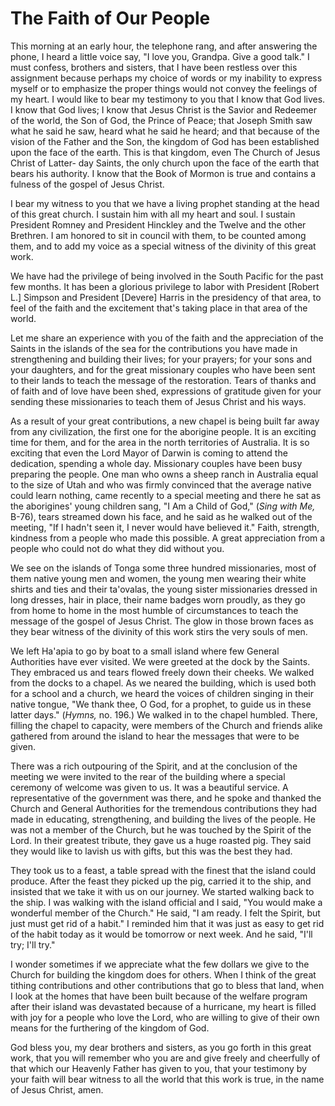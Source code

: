# The Faith of Our People

This morning at an early hour, the telephone rang, and after answering the
phone, I heard a little voice say, "I love you, Grandpa. Give a good talk." I
must confess, brothers and sisters, that I have been restless over this
assignment because perhaps my choice of words or my inability to express
myself or to emphasize the proper things would not convey the feelings of my
heart. I would like to bear my testimony to you that I know that God lives. I
know that God lives; I know that Jesus Christ is the Savior and Redeemer of
the world, the Son of God, the Prince of Peace; that Joseph Smith saw what he
said he saw, heard what he said he heard; and that because of the vision of
the Father and the Son, the kingdom of God has been established upon the face
of the earth. This is that kingdom, even The Church of Jesus Christ of Latter-
day Saints, the only church upon the face of the earth that bears his
authority. I know that the Book of Mormon is true and contains a fulness of
the gospel of Jesus Christ.

I bear my witness to you that we have a living prophet standing at the head of
this great church. I sustain him with all my heart and soul. I sustain
President Romney and President Hinckley and the Twelve and the other Brethren.
I am honored to sit in council with them, to be counted among them, and to add
my voice as a special witness of the divinity of this great work.

We have had the privilege of being involved in the South Pacific for the past
few months. It has been a glorious privilege to labor with President [Robert
L.] Simpson and President [Devere] Harris in the presidency of that area, to
feel of the faith and the excitement that's taking place in that area of the
world.

Let me share an experience with you of the faith and the appreciation of the
Saints in the islands of the sea for the contributions you have made in
strengthening and building their lives; for your prayers; for your sons and
your daughters, and for the great missionary couples who have been sent to
their lands to teach the message of the restoration. Tears of thanks and of
faith and of love have been shed, expressions of gratitude given for your
sending these missionaries to teach them of Jesus Christ and his ways.

As a result of your great contributions, a new chapel is being built far away
from any civilization, the first one for the aborigine people. It is an
exciting time for them, and for the area in the north territories of
Australia. It is so exciting that even the Lord Mayor of Darwin is coming to
attend the dedication, spending a whole day. Missionary couples have been busy
preparing the people. One man who owns a sheep ranch in Australia equal to the
size of Utah and who was firmly convinced that the average native could learn
nothing, came recently to a special meeting and there he sat as the
aborigines' young children sang, "I Am a Child of God," (_Sing with Me,_
B-76), tears streamed down his face, and he said as he walked out of the
meeting, "If I hadn't seen it, I never would have believed it." Faith,
strength, kindness from a people who made this possible. A great appreciation
from a people who could not do what they did without you.

We see on the islands of Tonga some three hundred missionaries, most of them
native young men and women, the young men wearing their white shirts and ties
and their ta'ovalas, the young sister missionaries dressed in long dresses,
hair in place, their name badges worn proudly, as they go from home to home in
the most humble of circumstances to teach the message of the gospel of Jesus
Christ. The glow in those brown faces as they bear witness of the divinity of
this work stirs the very souls of men.

We left Ha'apia to go by boat to a small island where few General Authorities
have ever visited. We were greeted at the dock by the Saints. They embraced us
and tears flowed freely down their cheeks. We walked from the docks to a
chapel. As we neared the building, which is used both for a school and a
church, we heard the voices of children singing in their native tongue, "We
thank thee, O God, for a prophet, to guide us in these latter days." (_Hymns,_
no. 196.) We walked in to the chapel humbled. There, filling the chapel to
capacity, were members of the Church and friends alike gathered from around
the island to hear the messages that were to be given.

There was a rich outpouring of the Spirit, and at the conclusion of the
meeting we were invited to the rear of the building where a special ceremony
of welcome was given to us. It was a beautiful service. A representative of
the government was there, and he spoke and thanked the Church and General
Authorities for the tremendous contributions they had made in educating,
strengthening, and building the lives of the people. He was not a member of
the Church, but he was touched by the Spirit of the Lord. In their greatest
tribute, they gave us a huge roasted pig. They said they would like to lavish
us with gifts, but this was the best they had.

They took us to a feast, a table spread with the finest that the island could
produce. After the feast they picked up the pig, carried it to the ship, and
insisted that we take it with us on our journey. We started walking back to
the ship. I was walking with the island official and I said, "You would make a
wonderful member of the Church." He said, "I am ready. I felt the Spirit, but
just must get rid of a habit." I reminded him that it was just as easy to get
rid of the habit today as it would be tomorrow or next week. And he said,
"I'll try; I'll try."

I wonder sometimes if we appreciate what the few dollars we give to the Church
for building the kingdom does for others. When I think of the great tithing
contributions and other contributions that go to bless that land, when I look
at the homes that have been built because of the welfare program after their
island was devastated because of a hurricane, my heart is filled with joy for
a people who love the Lord, who are willing to give of their own means for the
furthering of the kingdom of God.

God bless you, my dear brothers and sisters, as you go forth in this great
work, that you will remember who you are and give freely and cheerfully of
that which our Heavenly Father has given to you, that your testimony by your
faith will bear witness to all the world that this work is true, in the name
of Jesus Christ, amen.

